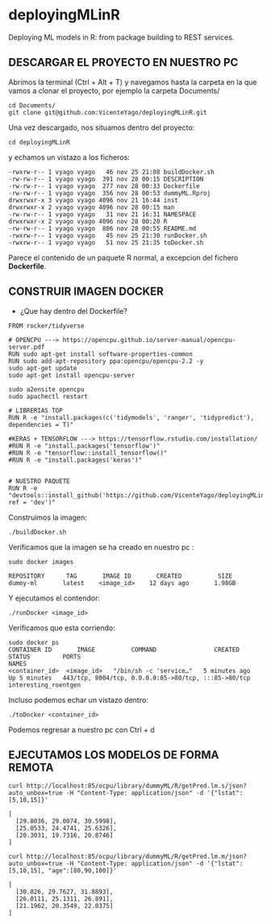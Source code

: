 # deployingMLinR
Deploying ML models in R: from package building to REST services.

## DESCARGAR EL PROYECTO EN NUESTRO PC

Abrimos la terminal (Ctrl + Alt + T) y navegamos hasta la carpeta en la que vamos a clonar el proyecto, por ejemplo la carpeta Documents/

```{bash}
cd Documents/
git clone git@github.com:VicenteYago/deployingMLinR.git
```
Una vez descargado, nos situamos dentro del proyecto: 

```{bash}
cd deployingMLinR
```

y echamos un vistazo a los ficheros: 

```{bash}
-rwxrw-r-- 1 vyago vyago   46 nov 25 21:08 buildDocker.sh
-rw-rw-r-- 1 vyago vyago  391 nov 28 00:15 DESCRIPTION
-rw-rw-r-- 1 vyago vyago  277 nov 28 00:33 Dockerfile
-rw-rw-r-- 1 vyago vyago  356 nov 28 00:53 dummyML.Rproj
drwxrwxr-x 3 vyago vyago 4096 nov 21 16:44 inst
drwxrwxr-x 2 vyago vyago 4096 nov 28 00:15 man
-rw-rw-r-- 1 vyago vyago   31 nov 21 16:31 NAMESPACE
drwxrwxr-x 2 vyago vyago 4096 nov 28 00:20 R
-rw-rw-r-- 1 vyago vyago  806 nov 28 00:55 README.md
-rwxrw-r-- 1 vyago vyago   45 nov 25 21:30 runDocker.sh
-rwxrw-r-- 1 vyago vyago   51 nov 25 21:35 toDocker.sh
```

Parece el contenido de un paquete R normal, a excepcion del fichero **Dockerfile**.


## CONSTRUIR IMAGEN DOCKER

* ¿Que hay dentro del Dockerfile?

```{Dockerfile}
FROM rocker/tidyverse

# OPENCPU ---> https://opencpu.github.io/server-manual/opencpu-server.pdf
RUN sudo apt-get install software-properties-common
RUN sudo add-apt-repository ppa:opencpu/opencpu-2.2 -y
sudo apt-get update
sudo apt-get install opencpu-server

sudo a2ensite opencpu
sudo apachectl restart

# LIBRERIAS TOP
RUN R -e "install.packages(c('tidymodels', 'ranger', 'tidypredict'), dependencies = T)"

#KERAS + TENSORFLOW ---> https://tensorflow.rstudio.com/installation/
#RUN R -e "install.packages('tensorflow')"
#RUN R -e "tensorflow::install_tensorflow()"
#RUN R -e "install.packages('keras')"


# NUESTRO PAQUETE 
RUN R -e "devtools::install_github('https://github.com/VicenteYago/deployingMLinR', ref = 'dev')"
```

Construimos la imagen: 
```{bash}
./buildDocker.sh 
```

Verificamos que  la imagen se ha creado en nuestro pc : 
```{bash}
sudo docker images 

REPOSITORY      TAG       IMAGE ID       CREATED          SIZE
dummy-ml       latest    <image_id>    12 days ago       1.98GB
```

Y ejecutamos el contendor: 

```{bash}
./runDocker <image_id>
```

Verificamos que esta corriendo: 
```{bash}
sudo docker ps 
CONTAINER ID       IMAGE          COMMAND                CREATED         STATUS         PORTS                                                  NAMES
<container_id>  <image_id>   "/bin/sh -c 'service…"   5 minutes ago   Up 5 minutes   443/tcp, 8004/tcp, 0.0.0.0:85->80/tcp, :::85->80/tcp   interesting_roentgen
```

Incluso podemos echar un vistazo dentro: 
```{bash}
./toDocker <container_id>
```
Podemos regresar a nuestro pc con Ctrl + d


## EJECUTAMOS LOS MODELOS DE FORMA REMOTA

```{bash}
curl http://localhost:85/ocpu/library/dummyML/R/getPred.lm.s/json?auto_unbox=true -H "Content-Type: application/json" -d '{"lstat":[5,10,15]}'
```

```{json}
[
  [29.8036, 29.0074, 30.5998],
  [25.0533, 24.4741, 25.6326],
  [20.3031, 19.7316, 20.8746]
]
```


```{bash}
curl http://localhost:85/ocpu/library/dummyML/R/getPred.lm.m/json?auto_unbox=true -H "Content-Type: application/json" -d '{"lstat":[5,10,15], "age":[80,90,100]}'
```


```{json}
[
  [30.826, 29.7627, 31.8893],
  [26.0111, 25.1311, 26.891],
  [21.1962, 20.3549, 22.0375]
]
```






